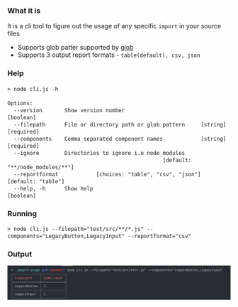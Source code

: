 ### What it is

It is a cli tool to figure out the usage of any specific `import` in your source files

- Supports glob patter supported by [glob](https://www.npmjs.com/package/glob)
- Supports 3 output report formats - `table(default), csv, json`

### Help

```shell
> node cli.js -h

Options:
  --version       Show version number                                  [boolean]
  --filepath      File or directory path or glob pattern     [string] [required]
  --components    Comma separated component names            [string] [required]
  --ignore        Directories to ignore i.e node_modules
                                                 [default: "**/node_modules/**"]
  --reportformat            [choices: "table", "csv", "json"] [default: "table"]
  --help, -h      Show help                                            [boolean]
```

### Running

```shell
> node cli.js --filepath="test/src/**/*.js" --components="LegacyButton,LegacyInput" --reportformat="csv"
```

### Output

![image](./images/output.png)
